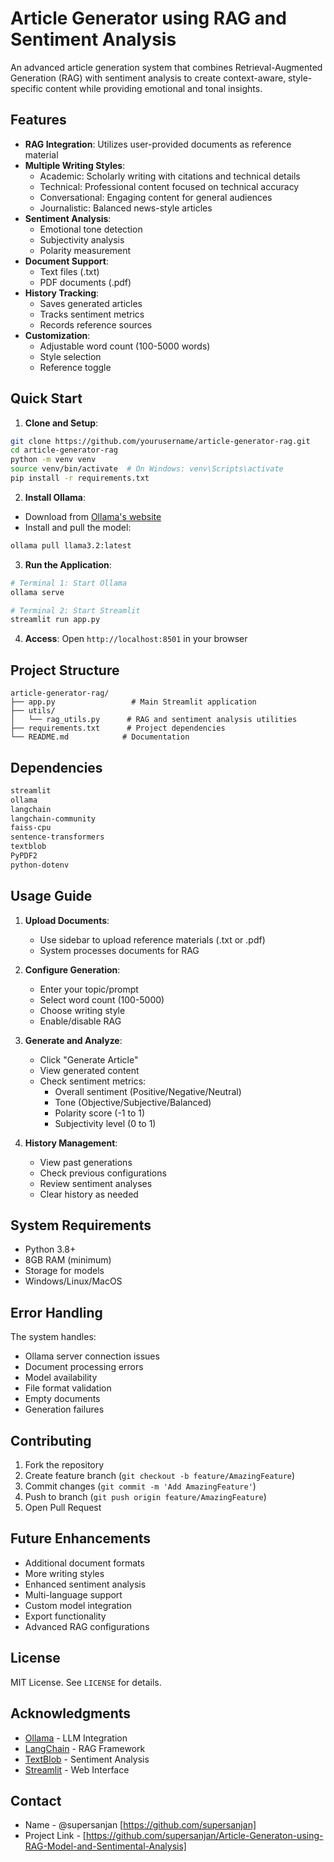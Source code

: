 # Article Generator using RAG and Sentiment Analysis

An advanced article generation system that combines Retrieval-Augmented Generation (RAG) with sentiment analysis to create context-aware, style-specific content while providing emotional and tonal insights.

## Features

- **RAG Integration**: Utilizes user-provided documents as reference material
- **Multiple Writing Styles**:
  - Academic: Scholarly writing with citations and technical details
  - Technical: Professional content focused on technical accuracy
  - Conversational: Engaging content for general audiences
  - Journalistic: Balanced news-style articles
- **Sentiment Analysis**:
  - Emotional tone detection
  - Subjectivity analysis
  - Polarity measurement
- **Document Support**:
  - Text files (.txt)
  - PDF documents (.pdf)
- **History Tracking**:
  - Saves generated articles
  - Tracks sentiment metrics
  - Records reference sources
- **Customization**:
  - Adjustable word count (100-5000 words)
  - Style selection
  - Reference toggle

## Quick Start

1. **Clone and Setup**:

```bash
git clone https://github.com/yourusername/article-generator-rag.git
cd article-generator-rag
python -m venv venv
source venv/bin/activate  # On Windows: venv\Scripts\activate
pip install -r requirements.txt
```

2. **Install Ollama**:
- Download from [Ollama's website](https://ollama.ai/download)
- Install and pull the model:

```bash
ollama pull llama3.2:latest
```

3. **Run the Application**:

```bash
# Terminal 1: Start Ollama
ollama serve

# Terminal 2: Start Streamlit
streamlit run app.py
```

4. **Access**: Open `http://localhost:8501` in your browser

## Project Structure
```
article-generator-rag/
├── app.py                 # Main Streamlit application
├── utils/
│   └── rag_utils.py      # RAG and sentiment analysis utilities
├── requirements.txt      # Project dependencies
└── README.md            # Documentation
```

## Dependencies

```txt
streamlit
ollama
langchain
langchain-community
faiss-cpu
sentence-transformers
textblob
PyPDF2
python-dotenv
```

## Usage Guide

1. **Upload Documents**:
   - Use sidebar to upload reference materials (.txt or .pdf)
   - System processes documents for RAG

2. **Configure Generation**:
   - Enter your topic/prompt
   - Select word count (100-5000)
   - Choose writing style
   - Enable/disable RAG

3. **Generate and Analyze**:
   - Click "Generate Article"
   - View generated content
   - Check sentiment metrics:
     - Overall sentiment (Positive/Negative/Neutral)
     - Tone (Objective/Subjective/Balanced)
     - Polarity score (-1 to 1)
     - Subjectivity level (0 to 1)

4. **History Management**:
   - View past generations
   - Check previous configurations
   - Review sentiment analyses
   - Clear history as needed

## System Requirements

- Python 3.8+
- 8GB RAM (minimum)
- Storage for models
- Windows/Linux/MacOS

## Error Handling

The system handles:
- Ollama server connection issues
- Document processing errors
- Model availability
- File format validation
- Empty documents
- Generation failures

## Contributing

1. Fork the repository
2. Create feature branch (`git checkout -b feature/AmazingFeature`)
3. Commit changes (`git commit -m 'Add AmazingFeature'`)
4. Push to branch (`git push origin feature/AmazingFeature`)
5. Open Pull Request

## Future Enhancements

- Additional document formats
- More writing styles
- Enhanced sentiment analysis
- Multi-language support
- Custom model integration
- Export functionality
- Advanced RAG configurations

## License

MIT License. See `LICENSE` for details.

## Acknowledgments

- [Ollama](https://ollama.ai/) - LLM Integration
- [LangChain](https://www.langchain.com/) - RAG Framework
- [TextBlob](https://textblob.readthedocs.io/) - Sentiment Analysis
- [Streamlit](https://streamlit.io/) - Web Interface

## Contact

- Name - @supersanjan [https://github.com/supersanjan]
- Project Link - [https://github.com/supersanjan/Article-Generaton-using-RAG-Model-and-Sentimental-Analysis]
